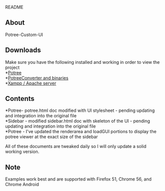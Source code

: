 README

## About
 Potree-Custom-UI

## Downloads
Make sure you have the following installed and working in order to view the project
<br>
*[Potree](http://potree.org/)
<br>
*[PotreeConverter and binaries](https://github.com/potree/PotreeConverter/releases)
<br>
*[Xampp / Apache server](https://www.apachefriends.org/index.html)

## Contents
*Potree- potree.html doc modified with UI stylesheet - pending updating and integration into the original file
<br>
*Sidebar - modified sidebar.html doc with skeleton of the UI - pending updating and integration into the original file
<br>
*Potree - I've updated the renderarea and loadGUI portions to display the potree viewer at the exact size of the sidebar
<br>

All of these documents are tweaked daily so I will only update a solid working version.

## Note
 Examples work best and are supported with Firefox 51, Chrome 56, and Chrome Android
